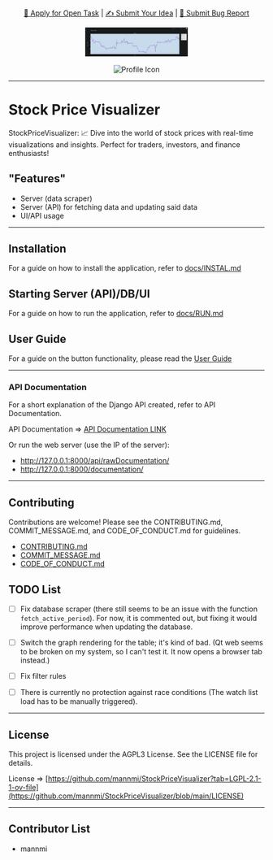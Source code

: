 <p align="center">
  <a href="https://github.com/mannmi/StockPriceVisualizer/issues?q=is%3Aopen+is%3Aissue+-label%3A%22Application+Proposal%22+-label%3A%22WIP%22+">🚀 Apply for Open Task</a> | <a href="https://github.com/mannmi/StockPriceVisualizer/issues">✍️ Submit Your Idea</a> | <a href="https://github.com/mannmi/StockPriceVisualizer/issues/new?assignees=&labels=&projects=&template=bug_report.md&title="> 🐛 Submit Bug Report</a>
</p>

<p align="center">
  <!-- PSE Acceleration Program logo -->
  <img width=40% src="docs/images/screenImage.png">
</p>

<p align="center">
  <img src="PROFILE_PICTURE_URL" alt="Profile Icon" />
</p>

---

# Stock Price Visualizer

StockPriceVisualizer: 📈 Dive into the world of stock prices with real-time visualizations and insights. Perfect for traders, investors, and finance enthusiasts!

## "Features"

- Server (data scraper)
- Server (API) for fetching data and updating said data
- UI/API usage

---

## Installation

For a guide on how to install the application, refer to [docs/INSTAL.md](docs/INSTAL.md)

## Starting Server (API)/DB/UI

For a guide on how to run the application, refer to [docs/RUN.md](docs/RUN.md)

## User Guide

For a guide on the button functionality, please read the [User Guide](docs/USING_APP.md)  

---

### API Documentation

For a short explanation of the Django API created, refer to API Documentation.  

API Documentation => [API Documentation LINK](docs/API_DOCUMENTATION.md)

Or run the web server (use the IP of the server):
- http://127.0.0.1:8000/api/rawDocumentation/
- http://127.0.0.1:8000/documentation/

---

## Contributing

Contributions are welcome! Please see the CONTRIBUTING.md, COMMIT_MESSAGE.md, and CODE_OF_CONDUCT.md for guidelines.  

* [CONTRIBUTING.md](docs/CONTRIBUTING.md)
* [COMMIT_MESSAGE.md](docs/COMMIT_MESSAGE.md)
* [CODE_OF_CONDUCT.md](docs/CODE_OF_CONDUCT.md)

## TODO List

- [ ] Fix database scraper (there still seems to be an issue with the function `fetch_active_period`). For now, it is commented out, but fixing it would improve performance when updating the database.
- [ ] Switch the graph rendering for the table; it's kind of bad. (Qt web seems to be broken on my system, so I can't test it. It now opens a browser tab instead.)
- [ ] Fix filter rules
- [ ] There is currently no protection against race conditions (The watch list load has to be manually triggered).


--- 

## License

This project is licensed under the AGPL3 License. See the LICENSE file for details.  

License => [https://github.com/mannmi/StockPriceVisualizer?tab=LGPL-2.1-1-ov-file](https://github.com/mannmi/StockPriceVisualizer/blob/main/LICENSE)

---

## Contributor List

- mannmi
